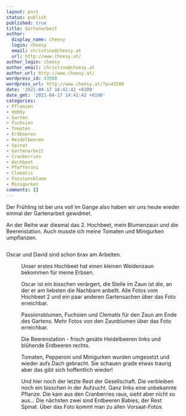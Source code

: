```yaml
---
layout: post
status: publish
published: true
title: Gartenarbeit
author:
  display_name: cheesy
  login: cheesy
  email: christine@cheesy.at
  url: http://www.cheesy.at/
author_login: cheesy
author_email: christine@cheesy.at
author_url: http://www.cheesy.at/
wordpress_id: 43508
wordpress_url: http://www.cheesy.at/?p=43508
date: '2021-04-17 16:41:42 +0100'
date_gmt: '2021-04-17 14:41:42 +0100'
categories:
- Pflanzen
- Hobby
- Garten
- Fuchsien
- Tomaten
- Erdbeeren
- Heidelbeeren
- Spinat
- Gartenarbeit
- Cranberries
- Hochbeet
- Pfefferoni
- Clematis
- Passionsblume
- Minigurken
comments: []
---
```

<!-- wp:paragraph -->
Der Frühling ist bei uns voll im Gange also haben wir uns heute wieder einmal der Gartenarbeit gewidmet.
<!-- /wp:paragraph -->
<!-- wp:paragraph -->
An der Reihe war diesmal das 2. Hochbeet, mein Blumenzaun und die Beerenstation. Auch musste ich meine Tomaten und Minigurken umpflanzen.
<!-- /wp:paragraph -->
<!-- wp:image {"id":43468} -->
<figure class="wp-block-image"><img src="{% link _fotos/arbeit/2015-2022-puppet/2021/hochbeet-nummer-2/Hochbeet2-003.jpg %}" alt="" class="wp-image-43468"></figure>
<!-- /wp:image -->
<!-- wp:paragraph -->
Oscar und David sind schon brav am Arbeiten.
<!-- /wp:paragraph -->
<!-- wp:image {"id":43491} -->
<figure class="wp-block-image"><img src="{% link _fotos/arbeit/2015-2022-puppet/2021/hochbeet-nummer-1/Hochbeet-Nummer-1-020.jpg %}" alt="" class="wp-image-43491"><br>
<figcaption>Unser erstes Hochbeet hat einen kleinen Weidenzaun bekommen für meine Erbsen.</figcaption>
</figure>
<!-- /wp:image -->
<!-- wp:image {"id":43470,"linkDestination":"custom"} -->
<figure class="wp-block-image"><a href="{% link _fotos/arbeit/2015-2022-puppet/2021/hochbeet-nummer-2/index.md %}"><img src="{% link _fotos/arbeit/2015-2022-puppet/2021/hochbeet-nummer-2/Hochbeet2-006.jpg %}" alt="" class="wp-image-43470"></a><br>
<figcaption>Oscar ist ein bisschen verärgert, die Stelle im Zaun ist die, an der er am liebsten die Nachbarn anbellt. Alle Fotos vom Hochbeet 2 und ein paar anderen Gartensachen über das Foto erreichbar.</figcaption>
</figure>
<!-- /wp:image -->
<!-- wp:image {"id":43486,"linkDestination":"custom"} -->
<figure class="wp-block-image"><a href="{% link _fotos/arbeit/2015-2022-puppet/2021/zaunblumen/index.md %}"><img src="{% link _fotos/arbeit/2015-2022-puppet/2021/zaunblumen/Zaunblumen-003.jpg %}" alt="" class="wp-image-43486"></a><br>
<figcaption>Passionsblumen, Fuchsien und Clematis für den Zaun am Ende des Gartens. Mehr Fotos von den Zaunblumen über das Foto erreichbar.</figcaption>
</figure>
<!-- /wp:image -->
<!-- wp:image {"id":43475} -->
<figure class="wp-block-image"><img src="{% link _fotos/arbeit/2015-2022-puppet/2021/hochbeet-nummer-2/Hochbeet2-018.jpg %}" alt="" class="wp-image-43475"><br>
<figcaption>Die Beerenstation - frisch gesäte Heidelbeeren links und blühende Erdbeeren rechts.</figcaption>
</figure>
<!-- /wp:image -->
<!-- wp:image {"id":43493} -->
<figure class="wp-block-image"><img src="{% link _fotos/arbeit/2015-2022-puppet/2021/vorsaat/Gärtnern-035.jpg %}" alt="" class="wp-image-43493"><br>
<figcaption>Tomaten, Pepperoni und Minigurken wurden umgesetzt und wieder aufs Dach gebracht. Sie schauen grade etwas traurig aber das gibt sich hoffentlich wieder!</figcaption>
</figure>
<!-- /wp:image -->
<!-- wp:image {"id":43494,"linkDestination":"custom"} -->
<figure class="wp-block-image"><a href="{% link _fotos/arbeit/2015-2022-puppet/2021/vorsaat/index.md %}"><img src="{% link _fotos/arbeit/2015-2022-puppet/2021/vorsaat/Gärtnern-036.jpg %}" alt="" class="wp-image-43494"></a><br>
<figcaption>Und hier noch der letzte Rest der Gesellschaft. Die verbleiben noch ein bisschen in der Aufzucht. Ganz links eine unbekannte Pflanze. Die kam aus den Cranberries raus, sieht aber nicht so aus... Die nächsten zwei sind Erdbeeren Babies, der Rest Spinat. Über das Foto kommt man zu allen Vorsaat-Fotos.</figcaption>
</figure>
<!-- /wp:image -->
